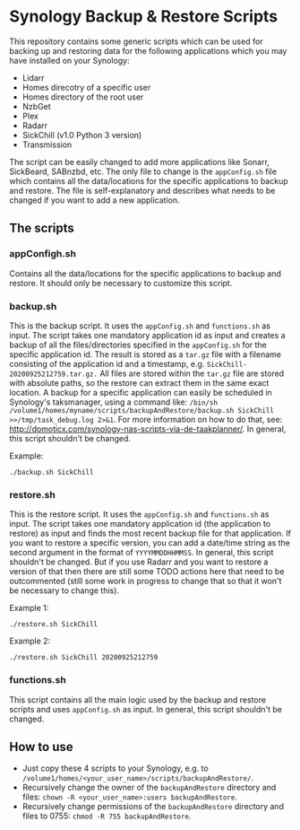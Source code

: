 # Synology Backup & Restore Scripts

This repository contains some generic scripts which can be used for backing up and restoring data for the following applications which you may have installed on your Synology:

* Lidarr
* Homes direcotry of a specific user
* Homes directory of the root user
* NzbGet
* Plex
* Radarr
* SickChill (v1.0 Python 3 version)
* Transmission

The script can be easily changed to add more applications like Sonarr, SickBeard, SABnzbd, etc. The only file to change is the `appConfig.sh` file which contains all the data/locations for the specific applications to backup and restore. The file is self-explanatory and describes what needs to be changed if you want to add a new application.

## The scripts

### appConfigh.sh
Contains all the data/locations for the specific applications to backup and restore. It should only be necessary to customize this script.

### backup.sh
This is the backup script. It uses the `appConfig.sh` and `functions.sh` as input.
The script takes one mandatory application id as input and creates a backup of all the files/directories specified in the `appConfig.sh` for the specific application id. The result is stored as a `tar.gz` file with a filename consisting of the application id and a timestamp, e.g. `SickChill-20200925212759.tar.gz.` All files are stored within the `tar.gz` file are stored with absolute paths, so the restore can extract them in the same exact location.
A backup for a specific application can easily be scheduled in Synology's taksmanager, using a command like: `/bin/sh /volume1/homes/myname/scripts/backupAndRestore/backup.sh SickChill >>/tmp/task_debug.log 2>&1`. For more information on how to do that, see: http://domoticx.com/synology-nas-scripts-via-de-taakplanner/. In general, this script shouldn't be changed.

Example:
```
./backup.sh SickChill
```

### restore.sh
This is the restore script. It uses the `appConfig.sh` and `functions.sh` as input.
The script takes one mandatory application id (the application to restore) as input and finds the most recent backup file for that application. If you want to restore a specific version, you can add a date/time string as the second argument in the format of `YYYYMMDDHHMMSS`. In general, this script shouldn't be changed. But if you use Radarr and you want to restore a version of that then there are still some TODO actions here that need to be outcommented (still some work in progress to change that so that it won't be necessary to change this).

Example 1:
```
./restore.sh SickChill
```
Example 2:
```
./restore.sh SickChill 20200925212759
```

### functions.sh
This script contains all the main logic used by the backup and restore scripts and uses `appConfig.sh` as input. In general, this script shouldn't be changed.

## How to use
* Just copy these 4 scripts to your Synology, e.g. to `/volume1/homes/<your_user_name>/scripts/backupAndRestore/`.
* Recursively change the owner of the `backupAndRestore` directory and files: `chown -R <your_user_name>:users backupAndRestore`.
* Recursively change permissions of the `backupAndRestore` directory and files to 0755: `chmod -R 755 backupAndRestore`.
